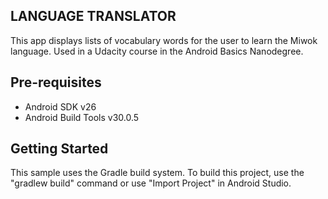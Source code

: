 ## LANGUAGE TRANSLATOR
This app displays lists of vocabulary words for the user to learn the Miwok language. Used in a Udacity course in the Android Basics Nanodegree.

## Pre-requisites

* Android SDK v26
* Android Build Tools v30.0.5

## Getting Started

This sample uses the Gradle build system. To build this project, use the "gradlew build" command or use "Import Project" in Android Studio.
